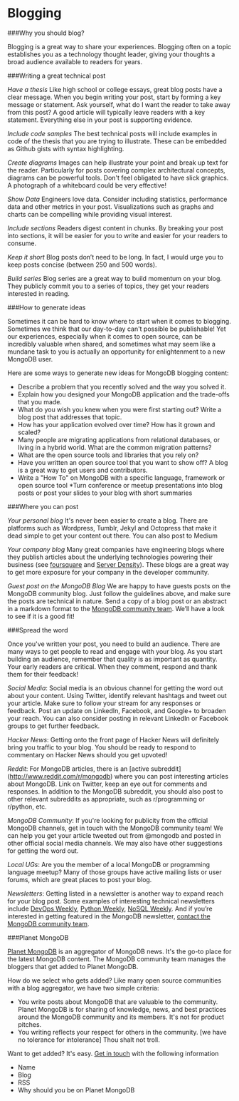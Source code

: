 Blogging 
=============================

###Why you should blog?
           
Blogging is a great way to share your experiences. Blogging often on a topic establishes you as a technology thought leader, giving your thoughts a broad audience available to readers for years. 

 
###Writing a great technical post
 
_Have a thesis_ Like high school or college essays, great blog posts have a clear message. When you begin writing your post, start by forming a key message or statement. Ask yourself, what do I want the reader to take away from this post? A good article will typically leave readers with a key statement. Everything else in your post is supporting evidence.
 
_Include code samples_ The best technical posts will include examples in code of the thesis that you are trying to illustrate. These can be embedded as Github gists with syntax highlighting. 
 
_Create diagrams_ Images can help illustrate your point and break up text for the reader. Particularly for posts covering complex architectural concepts, diagrams can be powerful tools. Don't feel obligated to have slick graphics. A photograph of a whiteboard could be very effective!

_Show Data_ Engineers love data. Consider including statistics, performance data and other metrics in your post. Visualizations such as graphs and charts can be compelling while providing visual interest.
 
_Include sections_ Readers digest content in chunks. By breaking your post into sections, it will be easier for you to write and easier for your readers to consume.
 
_Keep it short_ Blog posts don’t need to be long. In fact, I would urge you to keep posts concise (between 250 and 500 words).
 
_Build series_ Blog series are a great way to build momentum on your blog. They publicly commit you to a series of topics, they get your readers interested in reading.

 
###How to generate ideas

Sometimes it can be hard to know where to start when it comes to blogging. Sometimes we think that our day-to-day can't possible be publishable! Yet our experiences, especially when it comes to open source, can be incredibly valuable when shared, and sometimes what may seem like a mundane task to you is actually an opportunity for enlightenment to a new MongoDB user.

Here are some ways to generate new ideas for MongoDB blogging content:

* Describe a problem that you recently solved and the way you solved it.
* Explain how you designed your MongoDB application and the trade-offs that you made.
* What do you wish you knew when you were first starting out? Write a blog post that addresses that topic.
* How has your application evolved over time? How has it grown and scaled?
* Many people are migrating applications from relational databases, or living in a hybrid world. What are the common migration patterns?
* What are the open source tools and libraries that you rely on?
* Have you written an open source tool that you want to show off? A blog is a great way to get users and contributors.
* Write a "How To" on MongoDB with a specific language, framework or open source tool
*Turn conference or meetup presentations into blog posts or post your slides to your blog with short summaries
 
###Where you can post
 
_Your personal blog_ It's never been easier to create a blog. There are platforms such as Wordpress, Tumblr, Jekyl and Octopress that make it dead simple to get your content out there. You can also post to Medium 
 
_Your company blog_ Many great companies have engineering blogs where they publish articles about the underlying technologies powering their business (see [foursquare](http://engineering.foursquare.com/) and [Server Density](https://blog.serverdensity.com/)). These blogs are a great way to get more exposure for your company in the developer community. 
 
_Guest post on the MongoDB Blog_  We are happy to have guests posts on the MongoDB community blog. Just follow the guidelines above, and make sure the posts are technical in nature. Send a copy of a blog post or an abstract in a markdown format to the [MongoDB community team](mailto:meetups@mongodb.com). We’ll have a look to see if it is a good fit! 
 
###Spread the word
 
Once you've written your post, you need to build an audience. There are many ways to get people to read and engage with your blog. As you start building an audience, remember that quality is as important as quantity. Your early readers are critical. When they  comment, respond and thank them for their feedback!

_Social Media_: Social media is an obvious channel for getting the word out about your content. Using Twitter, identify relevant hashtags and tweet out your article. Make sure to follow your stream for any responses or feedback. Post an update on LinkedIn, Facebook, and Google+ to broaden your reach. You can also consider posting in relevant LinkedIn or Facebook groups to get further feedback.

_Hacker News_: Getting onto the front page of Hacker News will definitely bring you traffic to your blog. You should be ready to respond to commentary on Hacker News should you get upvoted!

_Reddit_: For MongoDB articles, there is an [active subreddit] (http://www.reddit.com/r/mongodb) where you can post interesting articles about MongoDB. Link on Twitter, keep an eye out for comments and responses. In addition to the MongoDB subreddit, you should also post to other relevant subreddits as appropriate, such as r/programming or r/python, etc. 

_MongoDB Community_: If you're looking for publicity from the official MongoDB channels, get in touch with the MongoDB community team! We can help you get your article tweeted out from @mongodb and posted in other official social media channels. We may also have other suggestions for getting the word out.

_Local UGs_: Are you the member of a local MongoDB or programming language meetup? Many of those groups have active mailing lists or user forums, which are great places to post your blog.

_Newsletters_:  Getting listed in a newsletter is another way to expand reach for your blog post. Some examples of interesting technical newsletters include [DevOps Weekly](http://devopsweekly.com/), [Python Weekly](http://www.pythonweekly.com/), [NoSQL Weekly](http://www.nosqlweekly.com/). And if you’re interested in getting featured in the MongoDB newsletter, [contact the MongoDB community team](mailto:meetups@10gen.com).

###Planet MongoDB

[Planet MongoDB](http://planet.mongodb.org/) is an aggregator of MongoDB news. It's the go-to place for the latest MongoDB content. The MongoDB community team manages the bloggers that get added to Planet MongoDB.

How do we select who gets added? Like many open source communities with a blog aggregator, we have two simple criteria:

* You write posts about MongoDB that are valuable to the community. Planet MongoDB is for sharing of knowledge, news, and best practices around the MongoDB community and its members. It's not for product pitches.
* You writing reflects your respect for others in the community. [we have no tolerance for intolerance] Thou shalt not troll.

Want to get added? It's easy. [Get in touch](mailto:meetups@mongodb.com) with the following information

* Name 
* Blog
* RSS 
* Why should you be on Planet MongoDB




